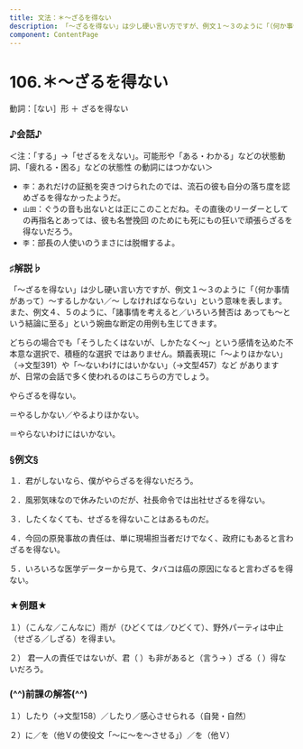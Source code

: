 ```yaml
---
title: 文法：＊～ざるを得ない
description: 「～ざるを得ない」は少し硬い言い方ですが、例文１～３のように「（何か事情があって）～するしかない／～
component: ContentPage
---
```



# 106.＊～ざるを得ない
動詞：［ない］形 ＋ ざるを得ない
### ♪会話♪
＜注：「する」→「せざるをえない」。可能形や「ある・わかる」などの状態動詞、「疲れる・困る」などの状態性 の動詞にはつかない＞
- `李`：あれだけの証拠を突きつけられたのでは、流石の彼も自分の落ち度を認めざるを得なかったようだ。
- `山田`：ぐうの音も出ないとは正にこのことだね。その直後のリーダーとしての再指名とあっては、彼も名誉挽回 のためにも死にもの狂いで頑張らざるを得ないだろう。
- `李`：部長の人使いのうまさには脱帽するよ。
### ♯解説♭
「～ざるを得ない」は少し硬い言い方ですが、例文１～３のように「（何か事情があって）～するしかない／～
しなければならない」という意味を表します。また、例文４、５のように、「諸事情を考えると／いろいろ賛否は あっても～という結論に至る」という婉曲な断定の用例も生じてきます。

どちらの場合でも「そうしたくはないが、しかたなく～」という感情を込めた不本意な選択で、積極的な選択 ではありません。類義表現に「～よりほかない」（→文型391）や「～ないわけにはいかない」（→文型457）など がありますが、日常の会話で多く使われるのはこちらの方でしょう。

やらざるを得ない。

＝やるしかない／やるよりほかない。

＝やらないわけにはいかない。
### §例文§
１．君がしないなら、僕がやらざるを得ないだろう。

２．風邪気味なので休みたいのだが、社長命令では出社せざるを得ない。

３．したくなくても、せざるを得ないことはあるものだ。

４．今回の原発事故の責任は、単に現場担当者だけでなく、政府にもあると言わざるを得ない。

５．いろいろな医学データーから見て、タバコは癌の原因になると言わざるを得ない。
### ★例題★
１）（こんな／こんなに）雨が（ひどくては／ひどくて）、野外パーティは中止（せざる／しざる）を得まい。

２） 君一人の責任ではないが、君（ ）も非があると（言う→ ）ざる（ ）得ないだろう。
### (^^)前課の解答(^^)
１）したり（→文型158）／したり／感心させられる（自発・自然）

２）に／を（他Ｖの使役文「～に～を～させる」）／を（他Ｖ）
